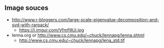## Image souces

* http://www.r-bloggers.com/large-scale-eigenvalue-decomposition-and-svd-with-rarpack/
    * https://i.imgur.com/VfmfWJi.jpg
* lenna.org or http://www.cs.cmu.edu/~chuck/lennapg/lenna.shtml
    * http://www.cs.cmu.edu/~chuck/lennapg/lena_std.tif
